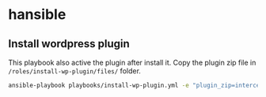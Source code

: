 # hansible

## Install wordpress plugin
This playbook also active the plugin after install it.
Copy the plugin zip file in `/roles/install-wp-plugin/files/` folder.
```bash
ansible-playbook playbooks/install-wp-plugin.yml -e "plugin_zip=intercept-carshield.zip  plugin_name=intercept-cardshield"  -i inventory/wordpress.ini
```